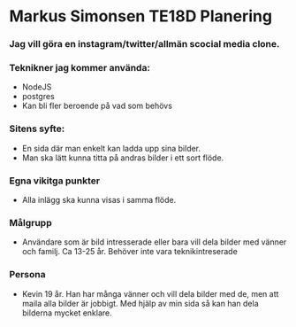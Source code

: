 # Markus Simonsen TE18D Planering

### Jag vill göra en instagram/twitter/allmän scocial media clone.

### Teknikner jag kommer använda:
- NodeJS
- postgres
- Kan bli fler beroende på vad som behövs

### Sitens syfte:
- En sida där man enkelt kan ladda upp sina bilder.
- Man ska lätt kunna titta på andras bilder i ett sort flöde.

### Egna vikitga punkter
- Alla inlägg ska kunna visas i samma flöde.

### Målgrupp
- Användare som är bild intresserade eller bara vill dela bilder med vänner och familj. Ca 13-25 år. Behöver inte vara teknikintreserade

### Persona
- Kevin 19 år. Han har många vänner och vill dela bilder med de, men att maila alla bilder är jobbigt. Med hjälp av min sida så kan han dela bilderna mycket enklare.
